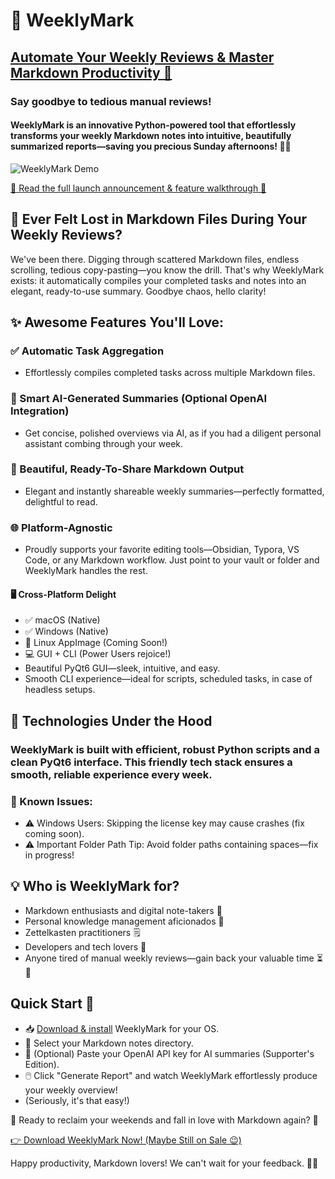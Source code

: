 # 🎉 WeeklyMark
## [Automate Your Weekly Reviews & Master Markdown Productivity 🎉](https://link.funkaey.com/git)
### Say goodbye to tedious manual reviews! 
#### WeeklyMark is an innovative Python-powered tool that effortlessly transforms your weekly Markdown notes into intuitive, beautifully summarized reports—saving you precious Sunday afternoons! 🚀✨

![WeeklyMark Demo](https://public-files.gumroad.com/v65zlxxdshfvxm0zkpy2aozv3pc7)

[📖 Read the full launch announcement & feature walkthrough 🚀](https://www.funkaey.com/blog/WeeklyMark-finally-out)
## 🤔 Ever Felt Lost in Markdown Files During Your Weekly Reviews?

We've been there. Digging through scattered Markdown files, endless scrolling, tedious copy-pasting—you know the drill. That's why WeeklyMark exists: it automatically compiles your completed tasks and notes into an elegant, ready-to-use summary. Goodbye chaos, hello clarity!

## ✨ Awesome Features You'll Love:

### ✅ Automatic Task Aggregation
- Effortlessly compiles completed tasks across multiple Markdown files.
### 🤖 Smart AI-Generated Summaries (Optional OpenAI Integration)
- Get concise, polished overviews via AI, as if you had a diligent personal assistant combing through your week.
### 🎨 Beautiful, Ready-To-Share Markdown Output
- Elegant and instantly shareable weekly summaries—perfectly formatted, delightful to read.
### 🌐 Platform-Agnostic
- Proudly supports your favorite editing tools—Obsidian, Typora, VS Code, or any Markdown workflow. Just point to your vault or folder and WeeklyMark handles the rest.

#### 🖥️ Cross-Platform Delight
- ✅ macOS (Native)
- ✅ Windows (Native)
- 🚧 Linux AppImage (Coming Soon!)
- 💻 GUI + CLI (Power Users rejoice!)
- Beautiful PyQt6 GUI—sleek, intuitive, and easy.
- Smooth CLI experience—ideal for scripts, scheduled tasks, in case of headless setups.

## 🔬 Technologies Under the Hood

### WeeklyMark is built with efficient, robust Python scripts and a clean PyQt6 interface. This friendly tech stack ensures a smooth, reliable experience every week.

### 🐞 Known Issues:

- ⚠️ Windows Users: Skipping the license key may cause crashes (fix coming soon).
- ⚠️ Important Folder Path Tip: Avoid folder paths containing spaces—fix in progress!

## 💡 Who is WeeklyMark for?

- Markdown enthusiasts and digital note-takers 🎯
- Personal knowledge management aficionados 🌱
- Zettelkasten practitioners 🗒️
- Developers and tech lovers 🚀
- Anyone tired of manual weekly reviews—gain back your valuable time ⏳🥳

## Quick Start 🚦

- 📥 [Download & install](https://link.funkaey.com/git) WeeklyMark for your OS.
- 📂 Select your Markdown notes directory.
- 🔑 (Optional) Paste your OpenAI API key for AI summaries (Supporter's Edition).
- 🖱️ Click "Generate Report" and watch WeeklyMark effortlessly produce your weekly overview!
- (Seriously, it's that easy!)

🎈 Ready to reclaim your weekends and fall in love with Markdown again? 🎈

[👉 Download WeeklyMark Now! (Maybe Still on Sale 😉)](https://link.funkaey.com/git)

Happy productivity, Markdown lovers! We can't wait for your feedback. 🎉✨

